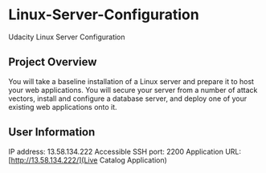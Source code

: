 # Linux-Server-Configuration
Udacity Linux Server Configuration

## Project Overview
You will take a baseline installation of a Linux server and prepare it to host your web applications. You will secure your server from a number of attack vectors, install and configure a database server, and deploy one of your existing web applications onto it.

## User Information

IP address: 13.58.134.222
Accessible SSH port: 2200
Application URL: [http://13.58.134.222/](Live Catalog Application)
